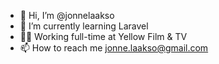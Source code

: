 - 👋 Hi, I’m @jonnelaakso
- 🌱 I’m currently learning Laravel
- :man_technologist: Working full-time at Yellow Film & TV
- 📫 How to reach me jonne.laakso@gmail.com

<!---
jonnelaakso/jonnelaakso is a ✨ special ✨ repository because its `README.md` (this file) appears on your GitHub profile.
You can click the Preview link to take a look at your changes.
--->
